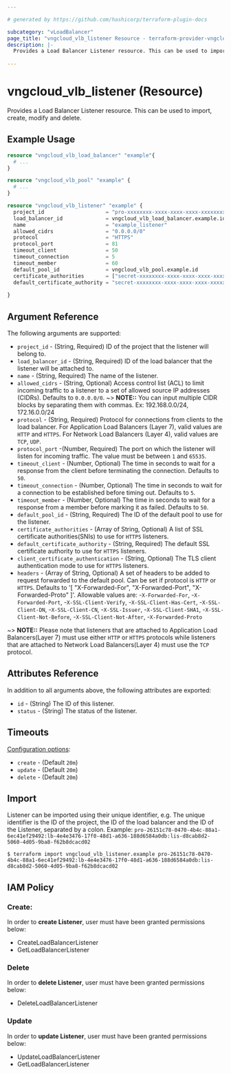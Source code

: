 ```yaml
---

# generated by https://github.com/hashicorp/terraform-plugin-docs

subcategory: "vLoadBalancer"
page_title: "vngcloud_vlb_listener Resource - terraform-provider-vngcloud"
description: |-
  Provides a Load Balancer Listener resource. This can be used to import, create, modify, and delete.
  
---
```


# vngcloud_vlb_listener (Resource)

Provides a Load Balancer Listener resource. This can be used to import, create, modify and delete. 

## Example Usage

```terraform
resource "vngcloud_vlb_load_balancer" "example"{
  # ...
}

resource "vngcloud_vlb_pool" "example" {
  # ...
}

resource "vngcloud_vlb_listener" "example" {
  project_id                    = "pro-xxxxxxxx-xxxx-xxxx-xxxx-xxxxxxxxxxxx"
  load_balancer_id              = vngcloud_vlb_load_balancer.example.id
  name                          = "example_listener"
  allowed_cidrs                 = "0.0.0.0/0"
  protocol                      = "HTTPS"
  protocol_port                 = 81
  timeout_client                = 50
  timeout_connection            = 5
  timeout_member                = 60
  default_pool_id               = vngcloud_vlb_pool.example.id
  certificate_authorities       = ["secret-xxxxxxxx-xxxx-xxxx-xxxx-xxxxxxxxxxxx"]
  default_certificate_authority = "secret-xxxxxxxx-xxxx-xxxx-xxxx-xxxxxxxxxxxx"
  
}
```

## Argument Reference

The following arguments are supported:


* `project_id` -  (String, Required) ID of the project that the listener will belong to.
* `load_balancer_id` -  (String, Required) ID of the load balancer that the listener will be attached to.
* `name` - (String, Required) The name of the listener.
* `allowed_cidrs` -  (String, Optional) Access control list (ACL) to limit incoming traffic to a listener to a set of allowed source IP addresses (CIDRs). Defaults to `0.0.0.0/0`.
  ~> **NOTE::**  You can input multiple CIDR blocks by separating them with commas. Ex: 192.168.0.0/24, 172.16.0.0/24
* `protocol` - (String, Required) Protocol for connections from clients to the load balancer. For Application Load Balancers (Layer 7), valid values are `HTTP` and `HTTPS`. For Network Load Balancers (Layer 4), valid values are `TCP`, `UDP`.
* `protocol_port` -(Number, Required) The port on which the listener will listen for incoming traffic. The value must be between `1` and `65535`.
* `timeout_client` - (Number, Optional) The time in seconds to wait for a response from the client before terminating the connection. Defaults to `50`.
* `timeout_connection` - (Number, Optional) The time in seconds to wait for a connection to be established before timing out. Defaults to `5`.
* `timeout_member` - (Number, Optional) The time in seconds to wait for a response from a member before marking it as failed. Defaults to `50`.
* `default_pool_id` - (String, Required) The ID of the default pool to use for the listener.
* `certificate_authorities` - (Array of String, Optional) A list of SSL certificate authorities(SNIs) to use for `HTTPS` listeners.
* `default_certificate_authority` - (String, Required) The default SSL certificate authority to use for `HTTPS` listeners.
* `client_certificate_authentication` - (String, Optional) The TLS client authentication mode to use for `HTTPS` listeners.
* `headers` - (Array of String, Optional) A set of headers to be added to request forwarded to the default pool. Can be set if protocol is `HTTP` or `HTTPS`. Defaults to '[ "X-Forwarded-For", "X-Forwarded-Port", "X-Forwarded-Proto" ]'.
   Allowable values are:
      -`X-Forwarded-For`,
      -`X-Forwarded-Port`,
      -`X-SSL-Client-Verify`,
      -`X-SSL-Client-Has-Cert`,
      -`X-SSL-Client-DN`,
      -`X-SSL-Client-CN`,
      -`X-SSL-Issuer`,
      -`X-SSL-Client-SHA1`,
      -`X-SSL-Client-Not-Before`,
      -`X-SSL-Client-Not-After`,
      -`X-Forwarded-Proto`

~> **NOTE::** Please note that listeners that are attached to Application Load Balancers(Layer 7) must use either `HTTP` or `HTTPS` protocols while listeners that are attached to Network Load Balancers(Layer 4) must use the `TCP` protocol.
## Attributes Reference

In addition to all arguments above, the following attributes are exported:
* `id` - (String) The ID of this listener.
* `status` - (String) The status of the listener.



## Timeouts

[Configuration options](https://developer.hashicorp.com/terraform/language/resources/syntax#operation-timeouts):

- `create` - (Default `20m`)
- `update` - (Default `20m`)
- `delete` - (Default `20m`)

## Import

Listener can be imported using their unique identifier, e.g.
The unique identifier is the ID of the project, the ID of the load balancer and the ID of the Listener, separated by a colon.
Example: `pro-26151c78-0470-4b4c-88a1-6ec41ef29492:lb-4e4e3476-17f0-48d1-a636-188d6584a0db:lis-d8cab8d2-5060-4d05-9ba8-f62b8dcacd02`
```
$ terraform import vngcloud_vlb_listener.example pro-26151c78-0470-4b4c-88a1-6ec41ef29492:lb-4e4e3476-17f0-48d1-a636-188d6584a0db:lis-d8cab8d2-5060-4d05-9ba8-f62b8dcacd02
```


## IAM Policy
### Create:
In order to **create Listener**, user must have been granted permissions below:
- CreateLoadBalancerListener 
- GetLoadBalancerListener

### Delete
In order to **delete Listener**, user must have been granted permissions below:
- DeleteLoadBalancerListener

### Update
In order to **update Listener**, user must have been granted permissions below:
- UpdateLoadBalancerListener
- GetLoadBalancerListener
